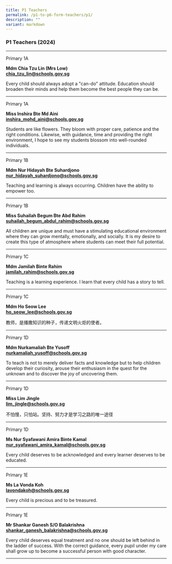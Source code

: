 ```yaml
---
title: P1 Teachers
permalink: /p1-to-p6-form-teachers/p1/
description: ""
variant: markdown
---
```

### P1 Teachers (2024)

* * *
Primary 1A

**Mdm Chia Tzu Lin (Mrs Low)** <br>
[**chia\_tzu\_lin@schools.gov.sg**](mailto:chia_tzu_lin@schools.gov.sg)

Every child should always adopt a "can-do" attitude. Education should broaden their minds and help them become the best people they can be.
* * *

Primary 1A

**Miss Inshira Bte Md Aini** <br>
[**inshira_mohd_aini@schools.gov.sg**](mailto:inshira_mohd_aini@schools.gov.sg)

Students are like flowers. They bloom with proper care, patience and the right conditions. Likewise, with guidance, time and providing the right environment, I hope to see my students blossom into well-rounded individuals.

* * *
Primary 1B<br>

**Mdm Nur Hidayah Bte Suhardjono** <br>
[**nur_hidayah_suhardjono@schools.gov.sg**](mailto:nur_hidayah_suhardjono@schools.gov.sg)

Teaching and learning is always occurring. Children have the ability to empower too.

* * *
Primary 1B<br>

**Miss Suhailah Begum Bte Abd Rahim** <br>
[**suhailah_begum_abdul_rahim@schools.gov.sg**](mailto:suhailah_begum_abdul_rahim@schools.gov.sg)

All children are unique and must have a stimulating educational environment where they can grow mentally, emotionally, and socially. It is my desire to create this type of atmosphere where students can meet their full potential.

* * *
Primary 1C<br>

**Mdm Jamilah Binte Rahim** <br>
[**jamilah_rahim@schools.gov.sg**](mailto:jamilah_rahim@schools.gov.sg)

Teaching is a learning experience. I learn that every child has a story to tell.
* * *

Primary 1C

**Mdm Ho Seow Lee** <br>
[**ho_seow_lee@schools.gov.sg**](mailto:ho_seow_lee@schools.gov.sg)

教师，是播撒知识的种子，传递文明火炬的使者。

* * *
Primary 1D

**Mdm Nurkamaliah Bte Yusoff** <br>
[**nurkamaliah_yusoff@schools.gov.sg**](mailto:nurkamaliah_yusoff@schools.gov.sg)

To teach is not to merely deliver facts and knowledge but to help children develop their curiosity, arouse their enthusiasm in the quest for the unknown and to discover the joy of uncovering them.

* * *
Primary 1D

**Miss Lim Jingle** <br>
[**lim_jingle@schools.gov.sg**](mailto:lim_jingle@schools.gov.sg)

不怕慢，只怕站。坚持、努力才是学习之路的唯一途径

* * *
Primary 1D

**Ms Nur Syafawani Amira Binte Kamal** <br>
[**nur_syafawani_amira_kamal@schools.gov.sg**](mailto:nur_syafawani_amira_kamal@schools.gov.sg)

Every child deserves to be acknowledged and every learner deserves to be educated.

* * *

Primary 1E

**Ms La Vonda Koh** <br>
[**lavondakoh@schools.gov.sg**](mailto:lavondakoh@schools.gov.sg)

Every child is precious and to be treasured.

* * *
Primary 1E

**Mr Shankar Ganesh S/O Balakrishna** <br>
[**shankar_ganesh_balakrishna@schools.gov.sg**](mailto:chow_kar_yin@schools.gov.sg)

Every child deserves equal treatment and no one should be left behind in the ladder of success. With the correct guidance, every pupil under my care shall grow up to become a successful person with good character.

* * *